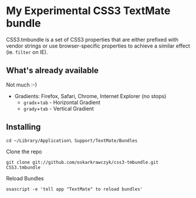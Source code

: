 
My Experimental CSS3 TextMate bundle
====================================

CSS3.tmbundle is a set of CSS3 properties that are either prefixed with vendor strings or use browser-specific properties to achieve a similar effect (ie. `filter` on IE).

What's already available
------------------------

Not much :-)

- Gradients: Firefox, Safari, Chrome, Internet Explorer (no stops)
  - `gradx`+`tab` - Horizontal Gradient
  - `grady`+`tab` - Vertical Gradient

Installing
----------

    cd ~/Library/Application\ Support/TextMate/Bundles

Clone the repo

    git clone git://github.com/oskarkrawczyk/css3-tmbundle.git CSS3.tmbundle

Reload Bundles

    osascript -e 'tell app "TextMate" to reload bundles'
